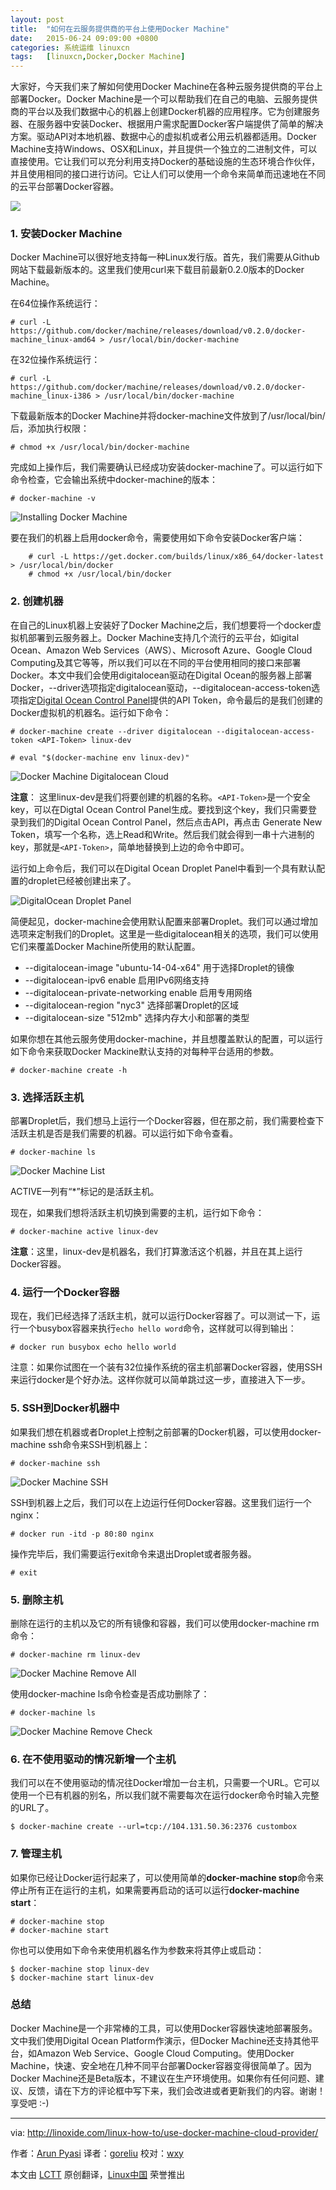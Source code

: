 ```yaml
---
layout: post
title:	"如何在云服务提供商的平台上使用Docker Machine"
date:	2015-06-24 09:09:00 +0800 
categories:	系统运维 linuxcn 
tags:	[linuxcn,Docker,Docker Machine]
---
```



大家好，今天我们来了解如何使用Docker Machine在各种云服务提供商的平台上部署Docker。Docker Machine是一个可以帮助我们在自己的电脑、云服务提供商的平台以及我们数据中心的机器上创建Docker机器的应用程序。它为创建服务器、在服务器中安装Docker、根据用户需求配置Docker客户端提供了简单的解决方案。驱动API对本地机器、数据中心的虚拟机或者公用云机器都适用。Docker Machine支持Windows、OSX和Linux，并且提供一个独立的二进制文件，可以直接使用。它让我们可以充分利用支持Docker的基础设施的生态环境合作伙伴，并且使用相同的接口进行访问。它让人们可以使用一个命令来简单而迅速地在不同的云平台部署Docker容器。


![](/Asserts/Images//attachment/album/201506/24/001357io5db3zedre5w1ue.jpg)


### 1. 安装Docker Machine


Docker Machine可以很好地支持每一种Linux发行版。首先，我们需要从Github网站下载最新版本的。这里我们使用curl来下载目前最新0.2.0版本的Docker Machine。


在64位操作系统运行：



```
# curl -L https://github.com/docker/machine/releases/download/v0.2.0/docker-machine_linux-amd64 > /usr/local/bin/docker-machine

```

在32位操作系统运行：



```
# curl -L https://github.com/docker/machine/releases/download/v0.2.0/docker-machine_linux-i386 > /usr/local/bin/docker-machine

```

下载最新版本的Docker Machine并将docker-machine文件放到了/usr/local/bin/后，添加执行权限：



```
# chmod +x /usr/local/bin/docker-machine

```

完成如上操作后，我们需要确认已经成功安装docker-machine了。可以运行如下命令检查，它会输出系统中docker-machine的版本：



```
# docker-machine -v

```

![Installing Docker Machine](/Asserts/Images//attachment/album/201506/24/001412yep0l10kilh1910z.png)


要在我们的机器上启用docker命令，需要使用如下命令安装Docker客户端：



```
    # curl -L https://get.docker.com/builds/linux/x86_64/docker-latest > /usr/local/bin/docker
    # chmod +x /usr/local/bin/docker

```

### 2. 创建机器


在自己的Linux机器上安装好了Docker Machine之后，我们想要将一个docker虚拟机部署到云服务器上。Docker Machine支持几个流行的云平台，如igital Ocean、Amazon Web Services（AWS）、Microsoft Azure、Google Cloud Computing及其它等等，所以我们可以在不同的平台使用相同的接口来部署Docker。本文中我们会使用digitalocean驱动在Digital Ocean的服务器上部署Docker，--driver选项指定digitalocean驱动，--digitalocean-access-token选项指定[Digital Ocean Control Panel](https://cloud.digitalocean.com/settings/applications)提供的API Token，命令最后的是我们创建的Docker虚拟机的机器名。运行如下命令：



```
# docker-machine create --driver digitalocean --digitalocean-access-token <API-Token> linux-dev

# eval "$(docker-machine env linux-dev)"

```

![Docker Machine Digitalocean Cloud](/Asserts/Images//attachment/album/201506/24/001412iot04e030gi415l7.png)


**注意**： 这里linux-dev是我们将要创建的机器的名称。`<API-Token>`是一个安全key，可以在Digtal Ocean Control Panel生成。要找到这个key，我们只需要登录到我们的Digital Ocean Control Panel，然后点击API，再点击 Generate New Token，填写一个名称，选上Read和Write。然后我们就会得到一串十六进制的key，那就是`<API-Token>`，简单地替换到上边的命令中即可。


运行如上命令后，我们可以在Digital Ocean Droplet Panel中看到一个具有默认配置的droplet已经被创建出来了。


![DigitalOcean Droplet Panel](/Asserts/Images//attachment/album/201506/24/001413azcbfi55ir83ei6f.png)


简便起见，docker-machine会使用默认配置来部署Droplet。我们可以通过增加选项来定制我们的Droplet。这里是一些digitalocean相关的选项，我们可以使用它们来覆盖Docker Machine所使用的默认配置。


* --digitalocean-image "ubuntu-14-04-x64" 用于选择Droplet的镜像
* --digitalocean-ipv6 enable 启用IPv6网络支持
* --digitalocean-private-networking enable 启用专用网络
* --digitalocean-region "nyc3" 选择部署Droplet的区域
* --digitalocean-size "512mb" 选择内存大小和部署的类型


如果你想在其他云服务使用docker-machine，并且想覆盖默认的配置，可以运行如下命令来获取Docker Mackine默认支持的对每种平台适用的参数。



```
# docker-machine create -h

```

### 3. 选择活跃主机


部署Droplet后，我们想马上运行一个Docker容器，但在那之前，我们需要检查下活跃主机是否是我们需要的机器。可以运行如下命令查看。



```
# docker-machine ls

```

![Docker Machine List](/Asserts/Images//attachment/album/201506/24/001413gm4zqlyc0xcqwosi.png)


ACTIVE一列有“\*”标记的是活跃主机。


现在，如果我们想将活跃主机切换到需要的主机，运行如下命令：



```
# docker-machine active linux-dev

```

**注意**：这里，linux-dev是机器名，我们打算激活这个机器，并且在其上运行Docker容器。


### 4. 运行一个Docker容器


现在，我们已经选择了活跃主机，就可以运行Docker容器了。可以测试一下，运行一个busybox容器来执行`echo hello word`命令，这样就可以得到输出：



```
# docker run busybox echo hello world

```

注意：如果你试图在一个装有32位操作系统的宿主机部署Docker容器，使用SSH来运行docker是个好办法。这样你就可以简单跳过这一步，直接进入下一步。


### 5. SSH到Docker机器中


如果我们想在机器或者Droplet上控制之前部署的Docker机器，可以使用docker-machine ssh命令来SSH到机器上：



```
# docker-machine ssh

```

![Docker Machine SSH](/Asserts/Images//attachment/album/201506/24/001414ndnvbzvvtzzt7b8g.png)


SSH到机器上之后，我们可以在上边运行任何Docker容器。这里我们运行一个nginx：



```
# docker run -itd -p 80:80 nginx

```

操作完毕后，我们需要运行exit命令来退出Droplet或者服务器。



```
# exit

```

### 5. 删除主机


删除在运行的主机以及它的所有镜像和容器，我们可以使用docker-machine rm命令：



```
# docker-machine rm linux-dev

```

![Docker Machine Remove All](/Asserts/Images//attachment/album/201506/24/001414i1lcy61lw1y91172.png)


使用docker-machine ls命令检查是否成功删除了：



```
# docker-machine ls

```

![Docker Machine Remove Check](/Asserts/Images//attachment/album/201506/24/001415jec6expkdkc2doz8.png)


### 6. 在不使用驱动的情况新增一个主机


我们可以在不使用驱动的情况往Docker增加一台主机，只需要一个URL。它可以使用一个已有机器的别名，所以我们就不需要每次在运行docker命令时输入完整的URL了。



```
$ docker-machine create --url=tcp://104.131.50.36:2376 custombox

```

### 7. 管理主机


如果你已经让Docker运行起来了，可以使用简单的**docker-machine stop**命令来停止所有正在运行的主机，如果需要再启动的话可以运行**docker-machine start**：



```
# docker-machine stop
# docker-machine start

```

你也可以使用如下命令来使用机器名作为参数来将其停止或启动：



```
$ docker-machine stop linux-dev
$ docker-machine start linux-dev

```

### 总结


Docker Machine是一个非常棒的工具，可以使用Docker容器快速地部署服务。文中我们使用Digital Ocean Platform作演示，但Docker Machine还支持其他平台，如Amazon Web Service、Google Cloud Computing。使用Docker Machine，快速、安全地在几种不同平台部署Docker容器变得很简单了。因为Docker Machine还是Beta版本，不建议在生产环境使用。如果你有任何问题、建议、反馈，请在下方的评论框中写下来，我们会改进或者更新我们的内容。谢谢！享受吧 :-)




---


via: <http://linoxide.com/linux-how-to/use-docker-machine-cloud-provider/>


作者：[Arun Pyasi](http://linoxide.com/author/arunp/) 译者：[goreliu](https://github.com/goreliu) 校对：[wxy](https://github.com/wxy)


本文由 [LCTT](https://github.com/LCTT/TranslateProject) 原创翻译，[Linux中国](https://linux.cn/) 荣誉推出
